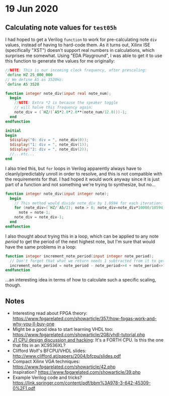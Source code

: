 # 19 Jun 2020

## Calculating note values for `test05h`

I had hoped to get a Verilog `function` to work for pre-calculating note `div` values, instead of having to hard-code them. As it turns out, Xilinx ISE (specifically "XST") doesn't support real numbers in calculations, which surprises me somewhat. Using "EDA Playground", I was able to get it to use this function to generate the values for me originally:

```verilog
//NOTE: This is our incoming clock frequency, after prescaling:
`define HZ 25_000_000
// We define A5 as 3520Hz:
`define A5 3520

function integer note_div(input real note_num);
  begin
    //NOTE: Extra *2 is because the speaker toggle
    // will halve this frequency again:
    note_div = (`HZ/(`A5*2.0*2.0**(note_num/12.0)))-1;
  end
endfunction

initial
begin
  $display("0: div = ", note_div(0));
  $display("1: div = ", note_div(1));
  $display("2: div = ", note_div(2));
  //...etc...
end
```

I also tried this, but `for` loops in Verilog apparently always have to cleanly/predictably unroll in order to resolve, and this is not compatible with the requirements for that. I had hoped it would work anyway since it is just part of a function and not something we're trying to synthesize, but no...

```verilog
function integer note_div(input integer note);
  begin
    // This method would divide note_div by 1.0594 for each iteration:
    for (note_div=(`HZ/`A5/2); note > 0; note_div=note_div*10000/10594)
      note = note-1;
    note_div = note_div-1;
  end
endfunction
```

I also thought about trying this in a loop, which can be applied to any note *period* to get the period of the next highest note, but I'm sure that would have the same problems in a loop:

```verilog
function integer increment_note_period(input integer note_period);
  // Don't forget that what we return needs 1 subtracted from it to get a loop counter:
  increment_note_period = note_period - note_period>>4 + note_period>>7 - note_period>>9 + note_period>>11;
endfunction
```

...an interesting idea in terms of how to calculate such a specific scaling, though.

## Notes

*   Interesting read about FPGA theory: https://www.fpgarelated.com/showarticle/357/how-fpgas-work-and-why-you-ll-buy-one
*   Might be a good idea to start learning VHDL too: https://www.fpgarelated.com/showarticle/208/vhdl-tutorial.php
*   [J1 CPU design discussion and hacking](https://www.fpgarelated.com/showarticle/790.php): It's a FORTH CPU. Is this the one that fits in an XC9536XL?
*   Clifford Wolf's BFCPU/VHDL slides: http://www.clifford.at/papers/2004/bfcpu/slides.pdf
*   Compact Xilinx VGA techniques: https://www.fpgarelated.com/showarticle/42.php
*   Inspiration? https://www.fpgarelated.com/showarticle/39.php
*   Example Verilog code and tricks? https://link.springer.com/content/pdf/bbm%3A978-3-642-45309-0%2F1.pdf
